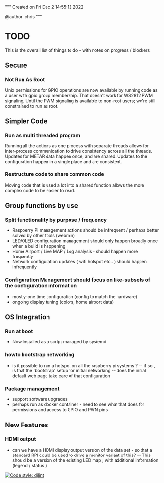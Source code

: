 
"""
Created on Fri Dec  2 14:55:12 2022

@author: chris
"""

# TODO

This is the overall list of things to do - with notes on progress / blockers

## Secure

### Not Run As Root

Unix permissions for GPIO operations are now available by running code as a user with gpio group membership.
That doesn't work for WS2812 PWM signaling. Until the PWM signaling is available to non-root users; we're still constrained to run as root.


## Simpler Code

### Run as multi threaded program

Running all the actions as one process with separate threads allows for inter-process communication to drive consistency across all the threads.
Updates for METAR data happen once, and are shared.
Updates to the configuration happen in a single place and are consistent.

### Restructure code to share common code

Moving code that is used a lot into a shared function allows the more complex code to be easier to read.


## Group functions by use

### Split functionality by purpose / frequency

- Raspberry PI management actions should be infrequent / perhaps better solved by other tools (webmin)
- LED/OLED configuration management should only happen broadly once when a build is happening
- Home Airport / Live MAP / Log analysis - should happen more frequently
- Network configuration updates ( wifi hotspot etc.. ) should happen infrequently

### Configuration Management should focus on like-subsets of the configuration information
- mostly-one time configuration (config to match the hardware)
- ongoing display tuning (colors, home airport data)

## OS Integration

### Run at boot
- Now installed as a script managed by systemd

### howto bootstrap networking
- is it possible to run a hotspot on all the raspberry pi systems ?
-- if so , is that the 'bootstrap' setup for initial networking
-- does the initial default web page take care of that configuration

### Package management
- support software upgrades
- perhaps run as docker container - need to see what that does for permissions and access to GPIO and PWN pins

## New Features

### HDMI output
- can we have a HDMI display output version of the data set - so that a standard RPI could be used to drive a monitor variant of this?
-- This should be a version of the existing LED map ; with additional information (legend / status )


[![Code style: djlint](https://img.shields.io/badge/html%20style-djlint-blue.svg)](https://www.djlint.com)


